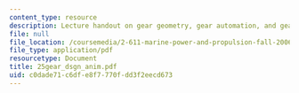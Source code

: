```yaml
---
content_type: resource
description: Lecture handout on gear geometry, gear automation, and gear design.
file: null
file_location: /coursemedia/2-611-marine-power-and-propulsion-fall-2006/c0dade71c6dfe8f7770fdd3f2eecd673_25gear_dsgn_anim.pdf
file_type: application/pdf
resourcetype: Document
title: 25gear_dsgn_anim.pdf
uid: c0dade71-c6df-e8f7-770f-dd3f2eecd673
---
```

